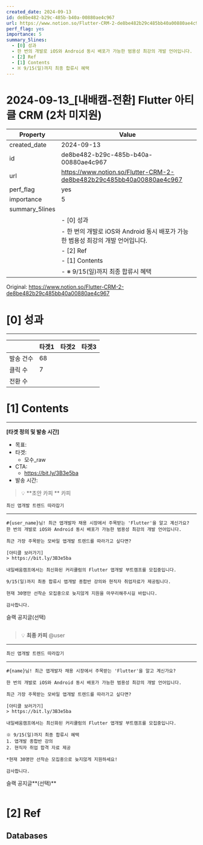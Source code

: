 ```yaml
---
created_date: 2024-09-13
id: de8be482-b29c-485b-b40a-00880ae4c967
url: https://www.notion.so/Flutter-CRM-2-de8be482b29c485bb40a00880ae4c967
perf_flag: yes
importance: 5
summary_5lines:
  - [0] 성과
  - 한 번의 개발로 iOS와 Android 동시 배포가 가능한 범용성 최강의 개발 언어입니다.
  - [2] Ref
  - [1] Contents
  - ※ 9/15(일)까지 최종 합류시 혜택
---
```


# 2024-09-13_[내배캠-전환] Flutter 아티클 CRM (2차 미지원)

| Property | Value |
| --- | --- |
| created_date | 2024-09-13 |
| id | de8be482-b29c-485b-b40a-00880ae4c967 |
| url | https://www.notion.so/Flutter-CRM-2-de8be482b29c485bb40a00880ae4c967 |
| perf_flag | yes |
| importance | 5 |
| summary_5lines | |
|  | - [0] 성과 |
|  | - 한 번의 개발로 iOS와 Android 동시 배포가 가능한 범용성 최강의 개발 언어입니다. |
|  | - [2] Ref |
|  | - [1] Contents |
|  | - ※ 9/15(일)까지 최종 합류시 혜택 |

Original: https://www.notion.so/Flutter-CRM-2-de8be482b29c485bb40a00880ae4c967

# [0] 성과

---
|  | 타겟1 | 타겟2 | 타겟3 |
| --- | --- | --- | --- |
| 발송 건수 | 68 |  |  |
| 클릭 수  | 7 |  |  |
| 전환 수 |  |  |  |

# [1] Contents

---
**[타겟 정의 및 발송 시간]**
- 목표:
- 타겟:
  - 모수_raw
- CTA:
  - https://bit.ly/3B3e5ba
- 발송 시간:
> 💡 **초안 카피 **
카피
```plain text
최신 앱개발 트렌드 따라잡기
```

---
```plain text
#{user_name}님! 최근 앱개발자 채용 시장에서 주목받는 'Flutter'을 알고 계신가요?
한 번의 개발로 iOS와 Android 동시 배포가 가능한 범용성 최강의 개발 언어입니다. 

최근 가장 주목받는 모바일 앱개발 트렌드를 따라가고 싶다면?

[아티클 보러가기]
> https://bit.ly/3B3e5ba

내일배움캠프에서는 최신화된 커리큘럼의 Flutter 앱개발 부트캠프를 모집중입니다.

9/15(일)까지 최종 합류시 앱개발 종합반 강의와 현직자 취업자료가 제공됩니다.

현재 30명만 선착순 모집중으로 늦지않게 지원을 마무리해주시길 바랍니다.

감사합니다.
```
슬랙 공지글(선택)
```plain text

```
> 💡 **최종 카피** @user 

---
```plain text
최신 앱개발 트렌드 따라잡기
```

---
```plain text
#{name}님! 최근 앱개발자 채용 시장에서 주목받는 'Flutter'을 알고 계신가요?

한 번의 개발로 iOS와 Android 동시 배포가 가능한 범용성 최강의 개발 언어입니다. 

최근 가장 주목받는 모바일 앱개발 트렌드를 따라가고 싶다면?

[아티클 보러가기]
> https://bit.ly/3B3e5ba

내일배움캠프에서는 최신화된 커리큘럼의 Flutter 앱개발 부트캠프를 모집중입니다.

※ 9/15(일)까지 최종 합류시 혜택
1. 앱개발 종합반 강의
2. 현직자 취업 합격 자료 제공

*현재 30명만 선착순 모집중으로 늦지않게 지원하세요!

감사합니다.
```
슬랙 공지글**(선택)**
```plain text

```

# [2] Ref

## Databases
